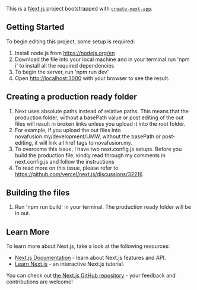This is a [Next.js](https://nextjs.org/) project bootstrapped with [`create-next-app`](https://github.com/vercel/next.js/tree/canary/packages/create-next-app).

## Getting Started
To begin editing this project, some setup is required:
1. Install node.js from https://nodejs.org/en
2. Download the file into your local machine and in your terminal run 'npm i' to install all the required dependencies
3. To begin the server, run 'npm run dev'
4. Open [http://localhost:3000](http://localhost:3000) with your browser to see the result.


## Creating a production ready folder
1. Next uses absolute paths instead of relative paths. This means that the production folder, without a basePath value or post editing of the out files will result in broken links unless you upload it into the root folder. 
2. For example, if you upload the out files into novafusion.my/development/UMW, without the basePath or post-editing, it will link all href tags to novafusion.my.
3. To overcome this issue, I have two next.config.js setups. Before you build the production file, kindly read through my comments in next.config.js and follow the instructions 
4. To read more on this issue, please refer to https://github.com/vercel/next.js/discussions/32216

## Building the files
1. Run 'npm run build' in your terminal. The production ready folder will be in out.


## Learn More

To learn more about Next.js, take a look at the following resources:

- [Next.js Documentation](https://nextjs.org/docs) - learn about Next.js features and API.
- [Learn Next.js](https://nextjs.org/learn) - an interactive Next.js tutorial.

You can check out [the Next.js GitHub repository](https://github.com/vercel/next.js/) - your feedback and contributions are welcome!

